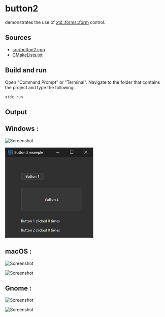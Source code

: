 # button2

demonstrates the use of [xtd::forms::form](https://gammasoft71.github.io/xtd/reference_guides/latest/classxtd_1_1forms_1_1form.html) control.

## Sources

* [src/button2.cpp](src/button2.cpp)
* [CMakeLists.txt](CMakeLists.txt)

## Build and run

Open "Command Prompt" or "Terminal". Navigate to the folder that contains the project and type the following:

```shell
xtdc run
```

## Output

## Windows :

![Screenshot](../../../../docs/pictures/examples/button2_w.png)

![Screenshot](../../../../docs/pictures/examples/button2_wd.png)

## macOS :

![Screenshot](../../../../docs/pictures/examples/button2_m.png)

![Screenshot](../../../../docs/pictures/examples/button2_md.png)

## Gnome :

![Screenshot](../../../../docs/pictures/examples/button2_g.png)

![Screenshot](../../../../docs/pictures/examples/button2_gd.png)
